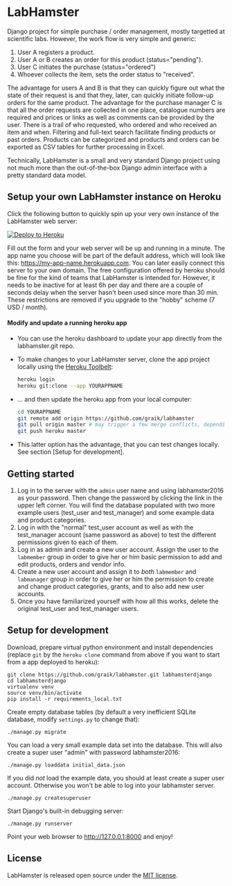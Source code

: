 # LabHamster 

Django project for simple purchase / order management, mostly targetted at
scientific labs. However, the work flow is very simple and generic:

   1. User A registers a product.
   2. User A or B creates an order for this product (status="pending").
   3. User C initiates the purchase (status="ordered")
   4. Whoever collects the item, sets the order status to "received".

The advantage for users A and B is that they can quickly figure out what the
state of their request is and that they, later, can quickly initiate
follow-up orders for the same product. The advantage for the purchase manager
C is that all the order requests are collected in one place, catalogue
numbers are required and prices or links as well as comments can be provided
by the user. There is a trail of who requested, who ordered and who received
an item and when. Filtering and full-text search facilitate finding products
or past orders. Products can be categorized and products and orders can be
exported as CSV tables for further processing in Excel.

Technically, LabHamster is a small and very standard Django project using not
much more than the out-of-the-box Django admin interface with a pretty
standard data model. 

## Setup your own LabHamster instance on Heroku

Click the following button to quickly spin up your very own instance of the LabHamster web server:

[![Deploy to Heroku](https://www.herokucdn.com/deploy/button.svg)](https://heroku.com/deploy?env[TIME_ZONE]=Europe/Berlin
)

Fill out the form and your web server will be up and running in a minute. The app name you choose will be part of the default address, which will look like this: https://my-app-name.herokuapp.com. You can later easily connect this server to your own domain. The free configuration offered by heroku should be fine for the kind of teams that LabHamster is intended for. However, it needs to be inactive for at least 6h per day and there are a couple of seconds delay when the server hasn't been used since more than 30 min. These restrictions are removed if you upgrade to the "hobby" scheme (7 USD / month).

#### Modify and update a running heroku app
   
   - You can use the heroku dashboard to update your app directly from the labhamster.git repo.

   - To make changes to your LabHamster server, clone the app project locally using the [Heroku Toolbelt](https://toolbelt.heroku.com/):

      ```sh
      heroku login
      heroku git:clone --app YOURAPPNAME
      ```
   - ... and then update the heroku app from your local computer:

      ```sh
      cd YOURAPPNAME
      git remote add origin https://github.com/graik/labhamster
      git pull origin master # may trigger a few merge conflicts, depending on how long since last update
      git push heroku master
      ```
   - This latter option has the advantage, that you can test changes locally. See section [Setup for development].

## Getting started

1. Log in to the server with the `admin` user name and using labhamster2016 as your password. Then change the password by clicking the link in the upper left corner. You will find the database populated with two more example users (test_user and test_manager) and some example data and product categories. 
2. Log in with the "normal" test_user account as well as with the test_manager account (same password as above) to test the different permissions given to each of them.
3. Log in as admin and create a new user account. Assign the user to the  `labmember` group in order to give her or him basic permission to add and edit products, orders and vendor info.
4. Create a new user account and assign it to *both* `labmember` and `labmanager` group in order to give her or him the permission to create and change product categories, grants, and to also add new user accounts.
5. Once you have familiarized yourself with how all this works, delete the original test_user and test_manager users.

## Setup for development

Download, prepare virtual python environment and install dependencies (replace `git` by the `heroku clone` command from above if you want to start from a app deployed to heroku):
```shell
git clone https://github.com/graik/labhamster.git labhamsterdjango
cd labhamsterdjango
virtualenv venv
source venv/bin/activate
pip install -r requirements_local.txt
```
    
Create empty database tables (by default a very inefficient SQLite database,
modify `settings.py` to change that):
```
./manage.py migrate
```

You can load a very small example data set into the database. This will
also create a super user "admin" with password labhamster2016:
```
./manage.py loaddata initial_data.json
```

If you did *not* load the example data, you should at least create a super user account. Otherwise you won't be able to log into your labhamster server.
```
./manage.py createsuperuser
```

Start Django's built-in debugging server:
```
./manage.py runserver
```

Point your web browser to http://127.0.0.1:8000 and enjoy!

## License

LabHamster is released open source under the [MIT license](./LICENSE).
